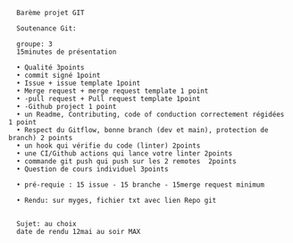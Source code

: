       Barème projet GIT

      Soutenance Git:

      groupe: 3
      15minutes de présentation
      
      •	Qualité 3points
      •	commit signé 1point
      •	Issue + issue template 1point
      •	Merge request + merge request template 1 point
      •	-pull request + Pull request template 1point
      •	-Github project 1 point
      •	un Readme, Contributing, code of conduction correctement régidées 1 point
      •	Respect du Gitflow, bonne branch (dev et main), protection de branch) 2 points
      •	un hook qui vérifie du code (linter) 2points
      •	une CI/Github actions qui lance votre linter 2points
      •	commande git push qui push sur les 2 remotes  2points
      •	Question de cours individuel 3points
      
      •	pré-requie : 15 issue - 15 branche - 15merge request minimum
      
      •	Rendu: sur myges, fichier txt avec lien Repo git


      Sujet: au choix
      date de rendu 12mai au soir MAX
